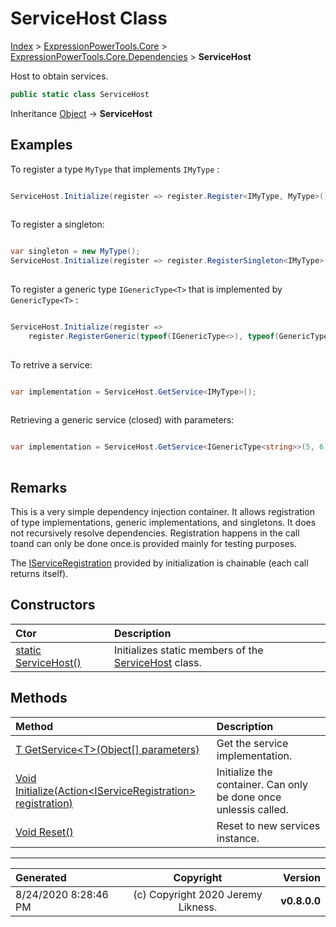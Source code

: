 ﻿# ServiceHost Class

[Index](../index.md) > [ExpressionPowerTools.Core](ExpressionPowerTools.Core.a.md) > [ExpressionPowerTools.Core.Dependencies](ExpressionPowerTools.Core.Dependencies.n.md) > **ServiceHost**

Host to obtain services.

```csharp
public static class ServiceHost
```

Inheritance [Object](https://docs.microsoft.com/dotnet/api/system.object) → **ServiceHost**

## Examples

To register a type `MyType` that implements `IMyType` :

```csharp

ServiceHost.Initialize(register => register.Register<IMyType, MyType>());
            
```

To register a singleton:

```csharp

var singleton = new MyType();
ServiceHost.Initialize(register => register.RegisterSingleton<IMyType>(singleton);
            
```

To register a generic type `IGenericType<T>` that is implemented by `GenericType<T>` :

```csharp

ServiceHost.Initialize(register =>
    register.RegisterGeneric(typeof(IGenericType<>), typeof(GenericType<>)));
            
```

To retrive a service:

```csharp

var implementation = ServiceHost.GetService<IMyType>();
            
```

Retrieving a generic service (closed) with parameters:

```csharp

var implementation = ServiceHost.GetService<IGenericType<string>>(5, 6);
            
```

## Remarks

This is a very simple dependency injection container. It allows registration
            of type implementations, generic implementations, and singletons. It does not
            recursively resolve dependencies. Registration happens in the call toand can only be done once.is provided mainly for testing purposes.

The [IServiceRegistration](ExpressionPowerTools.Core.Signatures.IServiceRegistration.i.md) provided by initialization is chainable (each call returns itself).

## Constructors

| Ctor | Description |
| :-- | :-- |
| [static ServiceHost()](ExpressionPowerTools.Core.Dependencies.ServiceHost.ctor.md#static-servicehost) | Initializes static members of the [ServiceHost](ExpressionPowerTools.Core.Dependencies.ServiceHost.cs.md) class. |
## Methods

| Method | Description |
| :-- | :-- |
| [T GetService&lt;T>(Object[] parameters)](ServiceHost-GetService.m.md) | Get the service implementation. |
| [Void Initialize(Action&lt;IServiceRegistration> registration)](ServiceHost-Initialize.m.md) | Initialize the container. Can only be done once unlessis called. |
| [Void Reset()](ServiceHost-Reset.m.md) | Reset to new services instance. |

---

| Generated | Copyright | Version |
| :-- | :-: | --: |
| 8/24/2020 8:28:46 PM | (c) Copyright 2020 Jeremy Likness. | **v0.8.0.0** |
